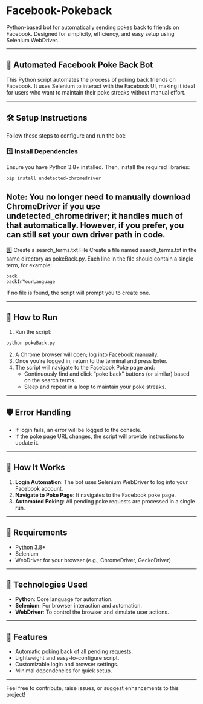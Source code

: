 # Facebook-Pokeback
Python-based bot for automatically sending pokes back to friends on Facebook. Designed for simplicity, efficiency, and easy setup using Selenium WebDriver.

---

## 🤖 Automated Facebook Poke Back Bot

This Python script automates the process of poking back friends on Facebook. It uses Selenium to interact with the Facebook UI, making it ideal for users who want to maintain their poke streaks without manual effort.

---

## 🛠️ Setup Instructions

Follow these steps to configure and run the bot:

### 1️⃣ Install Dependencies
Ensure you have Python 3.8+ installed. Then, install the required libraries:
```bash
pip install undetected-chromedriver
```
Note: You no longer need to manually download ChromeDriver if you use undetected_chromedriver; it handles much of that automatically. However, if you prefer, you can still set your own driver path in code.
---

2️⃣ Create a search_terms.txt File
Create a file named search_terms.txt in the same directory as pokeBack.py.
Each line in the file should contain a single term, for example:
```
back
backInYourLanguage
```
If no file is found, the script will prompt you to create one.

---

## 🚀 How to Run

1. Run the script:
```python
python pokeBack.py
```
2. A Chrome browser will open; log into Facebook manually.
3. Once you’re logged in, return to the terminal and press Enter.
4. The script will navigate to the Facebook Poke page and:
   * Continuously find and click “poke back” buttons (or similar) based on the search terms.
   * Sleep and repeat in a loop to maintain your poke streaks.

---

## 🛡️ Error Handling

- If login fails, an error will be logged to the console.
- If the poke page URL changes, the script will provide instructions to update it.

---

## 📂 How It Works

1. **Login Automation**: The bot uses Selenium WebDriver to log into your Facebook account.
2. **Navigate to Poke Page**: It navigates to the Facebook poke page.
3. **Automated Poking**: All pending poke requests are processed in a single run.

---

## 🔧 Requirements
- Python 3.8+  
- Selenium  
- WebDriver for your browser (e.g., ChromeDriver, GeckoDriver)

---

## 🧰 Technologies Used
- **Python**: Core language for automation.
- **Selenium**: For browser interaction and automation.
- **WebDriver**: To control the browser and simulate user actions.

---

## 🌟 Features
- Automatic poking back of all pending requests.
- Lightweight and easy-to-configure script.
- Customizable login and browser settings.
- Minimal dependencies for quick setup.

---

Feel free to contribute, raise issues, or suggest enhancements to this project!
